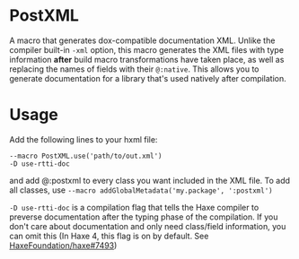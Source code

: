 # PostXML

A macro that generates dox-compatible documentation XML. Unlike the compiler built-in `-xml` option, this macro generates the XML files with type information **after** build macro transformations have taken place, as well as replacing the names of fields with their `@:native`. This allows you to generate documentation for a library that's used natively after compilation.

# Usage

Add the following lines to your hxml file:

```
--macro PostXML.use('path/to/out.xml')
-D use-rtti-doc
```

and add @:postxml to every class you want included in the XML file. To add all classes, use `--macro addGlobalMetadata('my.package', ':postxml')`

`-D use-rtti-doc` is a compilation flag that tells the Haxe compiler to preverse documentation after the typing phase of the compilation. If you don't care about documentation and only need class/field information, you can omit this (In Haxe 4, this flag is on by default. See [HaxeFoundation/haxe#7493](https://github.com/HaxeFoundation/haxe/issues/7493))